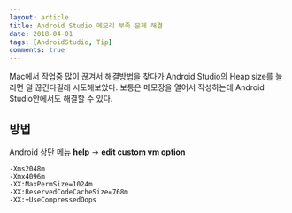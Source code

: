 ```yaml
---
layout: article
title: Android Studio 메모리 부족 문제 해결
date: 2018-04-01
tags: [AndroidStudio, Tip]
comments: true
---
```


Mac에서 작업중 많이 끊겨서 해결방법을 찾다가 Android Studio의 Heap size를 늘리면 덜 끊긴다길래 시도해보았다.
보통은 메모장을 열어서 작성하는데 Android Studio안에서도 해결할 수 있다.

## 방법
Android 상단 메뉴
**help** -> **edit custom vm option**

```
-Xms2048m
-Xmx4096m
-XX:MaxPermSize=1024m
-XX:ReservedCodeCacheSize=768m
-XX:+UseCompressedOops
```

<!--more-->